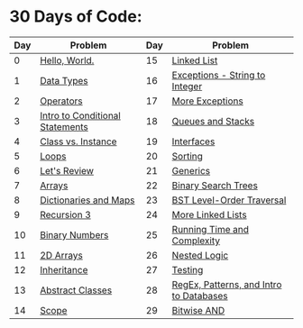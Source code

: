 # **30 Days of Code:**

| Day |       Problem       | Day  |  Problem  |
| -   | ------------------- | - | ------------------- |
|   0 |  [Hello, World.]() |  15 |  [Linked List]()
|   1 |  [Data Types]() | 16 |  [Exceptions - String to Integer]() |
|   2 |  [Operators]() | 17 |  [More Exceptions]() | 
|   3 |  [Intro to Conditional Statements]() |  18 |  [Queues and Stacks]() | 
|   4 |  [Class vs. Instance]() |  19 |  [Interfaces]() |
|   5 |  [Loops]() |  20 |  [Sorting]() |
|   6 |  [Let's Review]() |  21 |  [Generics]() | 
|   7 |  [Arrays]() |  22 |  [Binary Search Trees]() |
|   8 |  [Dictionaries and Maps]() |  23 |  [BST Level-Order Traversal]() | 
|   9 |  [Recursion 3]() |  24 |  [More Linked Lists]() |
|  10 |  [Binary Numbers]() |  25 |  [Running Time and Complexity]() | 
|  11 |  [2D Arrays]() |  26 |  [Nested Logic]() |
|  12 |  [Inheritance]() |  27 |  [Testing]() | 
|  13 |  [Abstract Classes]() |  28 |  [RegEx, Patterns, and Intro to Databases]() | 
|  14 |  [Scope]() |  29 |  [Bitwise AND]() | 